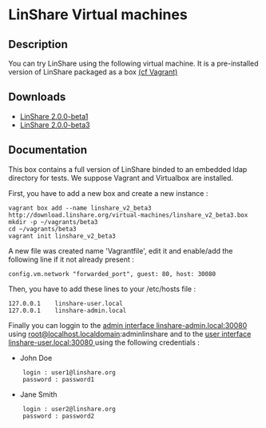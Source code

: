 # LinShare Virtual machines

## Description

You can try LinShare using the following virtual machine.
It is a pre-installed version of LinShare packaged as a box [(cf Vagrant)](https://www.vagrantup.com/)

## Downloads

* [LinShare 2.0.0-beta1](http://download.linshare.org/virtual-machines/linshare_v2_beta1.box)
* [LinShare 2.0.0-beta3](http://download.linshare.org/virtual-machines/linshare_v2_beta3.box)


## Documentation

This box contains a full version of LinShare binded to an embedded ldap directory for tests.
We suppose Vagrant and Virtualbox are installed.

First, you have to add a new box and create a new instance :

```
vagrant box add --name linshare_v2_beta3 http://download.linshare.org/virtual-machines/linshare_v2_beta3.box
mkdir -p ~/vagrants/beta3
cd ~/vagrants/beta3
vagrant init linshare_v2_beta3
```

A new file was created name 'Vagrantfile', edit it and enable/add the following line if it
not already present :

```
config.vm.network "forwarded_port", guest: 80, host: 30080
```


Then, you have to add these lines to your /etc/hosts file :

```
127.0.0.1    linshare-user.local
127.0.0.1    linshare-admin.local
```


Finally you can loggin to the [admin interface linshare-admin.local:30080 ](http://linshare-admin.local:30080/#/) using
root@localhost.localdomain:adminlinshare and to the [user interface linshare-user.local:30080 ](http://linshare-user.local:30080/) using the following credentials :


* John Doe

```
    login : user1@linshare.org
    password : password1
```

* Jane Smith

```
    login : user2@linshare.org
    password : password2
```
